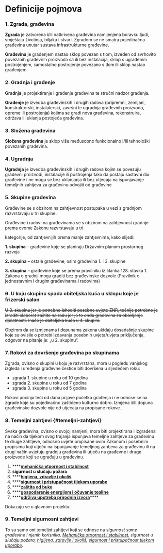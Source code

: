 # Definicije pojmova

### 1. Zgrada, građevina

**Zgrada** je zatvorena i/ili natkrivena građevina namijenjena boravku ljudi, smještaju životinja, biljaka i stvari. Zgradom se ne smatra pojedinačna građevina unutar sustava infrastrukturne građevine.

**Građevina** je građenjem nastao sklop povezan s tlom, izveden od svrhovito povezanih građevnih proizvoda sa ili bez instalacija, sklop s ugrađenim postrojenjem, samostalno postrojenje povezano s tlom ili sklop nastao građenjem.

### 2. Gradnja i građenje

**Gradnja** je projektiranje i građenje građevina te stručni nadzor građenja.

**Građenje** je izvedba građevinskih i drugih radova \(pripremni, zemljani, konstruktorski, instalaterski, završni te ugradnja građevnih proizvoda, opreme ili postrojenja\) kojima se gradi nova građevina, rekonstruira, održava ili uklanja postojeća građevina.

### 3. Složena građevina

**Složena građevina** je sklop više međusobno funkcionalno i/ili tehnološki povezanih građevina.

### 4. Ugradnja

**Ugradnja** je izvedba građevinskih i drugih radova kojim se povezuju građevni proizvodi, instalacije ili postrojenja tako da postaju sastavni dio građevine i ne mogu se bez uklanjanja ili bez utjecaja na ispunjavanje temeljnih zahtjeva za građevinu odvojiti od građevine

### 5.     Skupine građevina

Građevine se s obzirom na zahtjevnost postupaka u vezi s gradnjom razvrstavaju u tri skupine:

Građevine i radovi na građevinama se s obzirom na zahtjevnost gradnje prema ovome Zakonu razvrstavaju u tri

kategorije, od zahtjevnijih prema manje zahtjevnima, kako slijedi:

**1. skupina** – građevine koje se planiraju Državnim planom prostornog razvoja

**2. skupina** – ostale građevine, osim građevina 1. i 3. skupine

**3. skupina** – građevine koje se prema pravilniku iz članka 128. stavka 1. Zakona o gradnji mogu graditi bez građevinske dozvole \(Pravilnik o jednostavnim i drugim građevinama i radovima\)

### 6.     U koju skupinu spada obiteljska kuća u sklopu koje je frizerski salon

~~U 3. skupinu jer je potrebno ishoditi posebne uvjete ZNR, točnije potrebno je izraditi elaborat zaštite na radu jer je to onda građevina za obavljanje djelatnosti. Inače je obiteljska kuća u 4. skupini.~~

Obzirom da se izmjenama i dopunama zakona ukidaju dosadašnje skupine koje su ovisile o potrebi izdavanja posebnih uvjeta/uvjeta priključenja, odgovor na pitanje je: „u 2. skupinu“.

### 7.     Rokovi za dovršenje građevina po skupinama

Zgrada, ovisno o skupini u koju je razvrstana, mora u pogledu vanjskog izgleda i uređenja građevne čestice biti dovršena u sljedećem roku: 

* zgrada 1. skupine u roku od 10 godina
* zgrada 2. skupine u roku od 7 godina
* zgrada 3. skupine u roku od 5 godina 

Rokovi počinju teći od dana prijave početka građenja i ne odnose se na zgrade koje su pojedinačno zaštićeno kulturno dobro. Izmjena i/ili dopuna građevinske dozvole nije od utjecaja na propisane rokove
.

### 8. Temeljni zahtjevi {#temeljni-zahtjevi}

Svaka građevina, ovisno o svojoj namjeni, mora biti projektirana i izgrađena na način da tijekom svog trajanja ispunjava temeljne zahtjeve za građevinu te druge zahtjeve, odnosno uvjete propisane ovim Zakonom i posebnim propisima koji utječu na ispunjavanje temeljnog zahtjeva za građevinu ili na drugi način uvjetuju gradnju građevina ili utječu na građevne i druge proizvode koji se ugrađuju u građevinu.

1. \*\*\*\*[**mehanička otpornost i stabilnost**](temeljni-zahtjevi.md#10-mehanicka-otpornost-i-stabilnost)
2. **sigurnost u slučaju požara**
3. \*\*\*\*[**higijena, zdravlje i okoliš**](temeljni-zahtjevi.md#11-higijena-zdravlje-i-okolis)
4. \*\*\*\*[**sigurnost i pristupačnost tijekom uporabe**](temeljni-zahtjevi.md#12-sigurnost-i-pristupacnost-tijekom-uporabe)
5. \*\*\*\*[**zaštita od buke**](temeljni-zahtjevi.md#13-zastita-od-buke)
6. \*\*\*\*[**gospodarenje energijom i očuvanje topline**](temeljni-zahtjevi.md#14-gospodarenje-energijom-i-ocuvanje-topline)
7. \*\*\*\*[**održiva upotreba prirodnih izvora**](temeljni-zahtjevi.md#15-odrziva-uporaba-prirodnih-izvora)\*\*\*\*

Dokazuju se u glavnom projektu.

### 9. Temeljni sigurnosni zahtjevi

To su samo oni temeljni zahtjevi koji se odnose na _sigurnost same građevine i njenih korisnika._ [_Mehanička otpornost i stabilnost_](temeljni-zahtjevi.md#10-mehanicka-otpornost-i-stabilnost)_, sigurnost u slučaju požara,_ [_higijena, zdravlje i okoliš_](temeljni-zahtjevi.md#11-higijena-zdravlje-i-okolis)_,_ [_sigurnost i pristupačnost tijekom uporabe_](temeljni-zahtjevi.md#12-sigurnost-i-pristupacnost-tijekom-uporabe)_._

